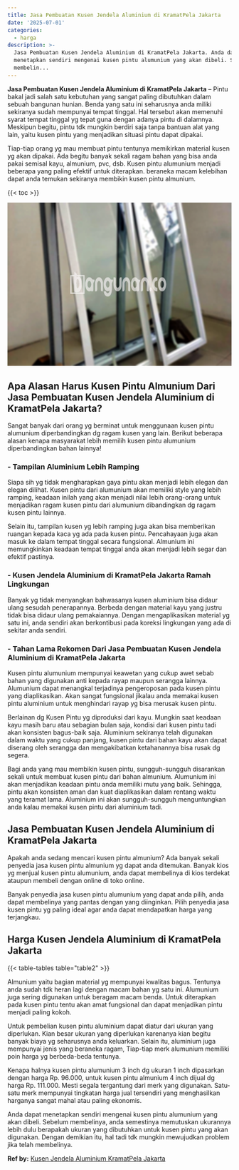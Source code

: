 ```yaml
---
title: Jasa Pembuatan Kusen Jendela Aluminium di KramatPela Jakarta
date: '2025-07-01'
categories:
  - harga
description: >-
  Jasa Pembuatan Kusen Jendela Aluminium di KramatPela Jakarta. Anda dapat
  menetapkan sendiri mengenai kusen pintu alumunium yang akan dibeli. Sebelum
  membelin...
---
```


**Jasa Pembuatan Kusen Jendela Aluminium di KramatPela Jakarta** – Pintu bakal jadi salah satu kebutuhan yang sangat paling dibutuhkan dalam sebuah bangunan hunian. Benda yang satu ini seharusnya anda miliki sekiranya sudah mempunyai tempat tinggal. Hal tersebut akan memenuhi syarat tempat tinggal yg tepat guna dengan adanya pintu di dalamnya. Meskipun begitu, pintu tdk mungkin berdiri saja tanpa bantuan alat yang lain, yaitu kusen pintu yang menjadikan situasi pintu dapat dipakai.

Tiap-tiap orang yg mau membuat pintu tentunya memikirkan material kusen yg akan dipakai. Ada begitu banyak sekali ragam bahan yang bisa anda pakai semisal kayu, almunium, pvc, dsb. Kusen pintu alumunium menjadi beberapa yang paling efektif untuk diterapkan. beraneka macam kelebihan dapat anda temukan sekiranya membikin kusen pintu almunium.

{{< toc >}}

![Jasa Pembuatan Kusen Jendela Aluminium di KramatPela Jakarta](/images/harga-kusen-jendela-alumunium-22.png)

## Apa Alasan Harus Kusen Pintu Almunium Dari Jasa Pembuatan Kusen Jendela Aluminium di KramatPela Jakarta?

Sangat banyak dari orang yg berminat untuk menggunaan kusen pintu alumunium diperbandingkan dg ragam kusen yang lain. Berikut beberapa alasan kenapa masyarakat lebih memilih kusen pintu alumunium diperbandingkan bahan lainnya!

### \- Tampilan Aluminium Lebih Ramping

Siapa sih yg tidak mengharapkan gaya pintu akan menjadi lebih elegan dan elegan dilihat. Kusen pintu dari alumunium akan memiliki style yang lebih ramping, keadaan inilah yang akan menjadi nilai lebih orang-orang untuk menjadikan ragam kusen pintu dari alumunium dibandingkan dg ragam kusen pintu lainnya.

Selain itu, tampilan kusen yg lebih ramping juga akan bisa memberikan ruangan kepada kaca yg ada pada kusen pintu. Pencahayaan juga akan masuk ke dalam tempat tinggal secara fungsional. Almunium ini memungkinkan keadaan tempat tinggal anda akan menjadi lebih segar dan efektif pastinya.

### \- Kusen Jendela Aluminium di KramatPela Jakarta Ramah Lingkungan

Banyak yg tidak menyangkan bahwasanya kusen aluminium bisa didaur ulang sesudah penerapannya. Berbeda dengan material kayu yang justru tidak bisa didaur ulang pemakaiannya. Dengan mengaplikasikan material yg satu ini, anda sendiri akan berkontibusi pada koreksi lingkungan yang ada di sekitar anda sendiri.

### \- Tahan Lama Rekomen Dari Jasa Pembuatan Kusen Jendela Aluminium di KramatPela Jakarta

Kusen pintu alumunium mempunyai keawetan yang cukup awet sebab bahan yang digunakan anti kepada rayap maupun serangga lainnya. Alumunium dapat menangkal terjadinya pengeroposan pada kusen pintu yang diaplikasikan. Akan sangat fungsional jikalau anda memakai kusen pintu aluminium untuk menghindari rayap yg bisa merusak kusen pintu.

Berlainan dg Kusen Pintu yg diproduksi dari kayu. Mungkin saat keadaan kayu masih baru atau sebagian bulan saja, kondisi dari kusen pintu tadi akan konsisten bagus-baik saja. Aluminium sekiranya telah digunakan dalam waktu yang cukup panjang, kusen pintu dari bahan kayu akan dapat diserang oleh serangga dan mengakibatkan ketahanannya bisa rusak dg segera.

Bagi anda yang mau membikin kusen pintu, sungguh-sungguh disarankan sekali untuk membuat kusen pintu dari bahan almunium. Alumunium ini akan menjadikan keadaan pintu anda memiliki mutu yang baik. Sehingga, pintu akan konsisten aman dan kuat diaplikasikan dalam rentang waktu yang teramat lama. Aluminium ini akan sungguh-sungguh menguntungkan anda kalau memakai kusen pintu dari aluminium tadi.

## Jasa Pembuatan Kusen Jendela Aluminium di KramatPela Jakarta

Apakah anda sedang mencari kusen pintu almunium? Ada banyak sekali penyedia jasa kusen pintu almunium yg dapat anda ditemukan. Banyak kios yg menjual kusen pintu alumunium, anda dapat membelinya di kios terdekat ataupun membeli dengan online di toko online.

Banyak penyedia jasa kusen pintu alumunium yang dapat anda pilih, anda dapat membelinya yang pantas dengan yang diinginkan. Pilih penyedia jasa kusen pintu yg paling ideal agar anda dapat mendapatkan harga yang terjangkau.

## Harga Kusen Jendela Aluminium di KramatPela Jakarta

{{< table-tables table="table2" >}}

Almunium yaitu bagian material yg mempunyai kwalitas bagus. Tentunya anda sudah tdk heran lagi dengan macam bahan yg satu ini. Alumunium juga sering digunakan untuk beragam macam benda. Untuk diterapkan pada kusen pintu tentu akan amat fungsional dan dapat menjadikan pintu menjadi paling kokoh.

Untuk pembelian kusen pintu aluminium dapat diatur dari ukuran yang diperlukan. Kian besar ukuran yang diperlukan karenanya kian begitu banyak biaya yg seharusnya anda keluarkan. Selain itu, aluminium juga mempunyai jenis yang beraneka ragam, Tiap-tiap merk alumunium memiliki poin harga yg berbeda-beda tentunya.

Kenapa halnya kusen pintu alumunium 3 inch dg ukuran 1 inch dipasarkan dengan harga Rp. 96.000, untuk kusen pintu almunium 4 inch dijual dg harga Rp. 111.000. Mesti segala tergantung dari merk yang digunakan. Satu-satu merk mempunyai tingkatan harga jual tersendiri yang menghasilkan harganya sangat mahal atau paling ekonomis.

Anda dapat menetapkan sendiri mengenai kusen pintu alumunium yang akan dibeli. Sebelum membelinya, anda semestinya memutuskan ukurannya lebih dulu berapakah ukuran yang dibutuhkan untuk kusen pintu yang akan digunakan. Dengan demikian itu, hal tadi tdk mungkin mewujudkan problem jika telah membelinya.

**Ref by:** [Kusen Jendela Aluminium KramatPela Jakarta](https://id.wikipedia.org/wiki/Kusen)
